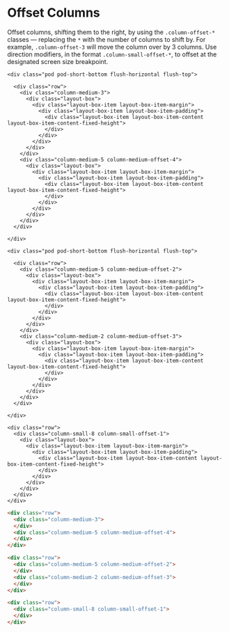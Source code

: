 # Offset Columns

Offset columns, shifting them to the right, by using the `.column-offset-*` classes &mdash; replacing the `*` with the number of columns to shift by. For example, `.column-offset-3` will move the column over by 3 columns. Use direction modifiers, in the format `.column-small-offset-*`, to offset at the designated screen size breakpoint.

<div class="panel pod pod-short-bottom pod-short-top flush-horizontal" markdown="1">

  <div class="panel-cell">

    <div class="pod pod-short-bottom flush-horizontal flush-top">

      <div class="row">
        <div class="column-medium-3">
          <div class="layout-box">
            <div class="layout-box-item layout-box-item-margin">
              <div class="layout-box-item layout-box-item-padding">
                <div class="layout-box-item layout-box-item-content layout-box-item-content-fixed-height">
                </div>
              </div>
            </div>
          </div>
        </div>
        <div class="column-medium-5 column-medium-offset-4">
          <div class="layout-box">
            <div class="layout-box-item layout-box-item-margin">
              <div class="layout-box-item layout-box-item-padding">
                <div class="layout-box-item layout-box-item-content layout-box-item-content-fixed-height">
                </div>
              </div>
            </div>
          </div>
        </div>
      </div>

    </div>

    <div class="pod pod-short-bottom flush-horizontal flush-top">

      <div class="row">
        <div class="column-medium-5 column-medium-offset-2">
          <div class="layout-box">
            <div class="layout-box-item layout-box-item-margin">
              <div class="layout-box-item layout-box-item-padding">
                <div class="layout-box-item layout-box-item-content layout-box-item-content-fixed-height">
                </div>
              </div>
            </div>
          </div>
        </div>
        <div class="column-medium-2 column-medium-offset-3">
          <div class="layout-box">
            <div class="layout-box-item layout-box-item-margin">
              <div class="layout-box-item layout-box-item-padding">
                <div class="layout-box-item layout-box-item-content layout-box-item-content-fixed-height">
                </div>
              </div>
            </div>
          </div>
        </div>
      </div>

    </div>

    <div class="row">
      <div class="column-small-8 column-small-offset-1">
        <div class="layout-box">
          <div class="layout-box-item layout-box-item-margin">
            <div class="layout-box-item layout-box-item-padding">
              <div class="layout-box-item layout-box-item-content layout-box-item-content-fixed-height">
              </div>
            </div>
          </div>
        </div>
      </div>
    </div>

  </div>

  <div class="panel-cell panel-cell-light panel-cell-code-block" markdown="1">

```html
<div class="row">
  <div class="column-medium-3">
  </div>
  <div class="column-medium-5 column-medium-offset-4">
  </div>
</div>

<div class="row">
  <div class="column-medium-5 column-medium-offset-2">
  </div>
  <div class="column-medium-2 column-medium-offset-3">
  </div>
</div>

<div class="row">
  <div class="column-small-8 column-small-offset-1">
  </div>
</div>
```

  </div>

</div>
